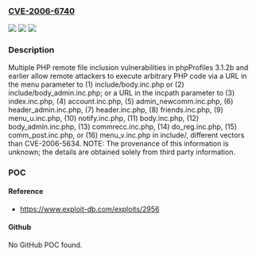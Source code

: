 ### [CVE-2006-6740](https://cve.mitre.org/cgi-bin/cvename.cgi?name=CVE-2006-6740)
![](https://img.shields.io/static/v1?label=Product&message=n%2Fa&color=blue)
![](https://img.shields.io/static/v1?label=Version&message=n%2Fa&color=blue)
![](https://img.shields.io/static/v1?label=Vulnerability&message=n%2Fa&color=brighgreen)

### Description

Multiple PHP remote file inclusion vulnerabilities in phpProfiles 3.1.2b and earlier allow remote attackers to execute arbitrary PHP code via a URL in the menu parameter to (1) include/body.inc.php or (2) include/body_admin.inc.php; or a URL in the incpath parameter to (3) index.inc.php, (4) account.inc.php, (5) admin_newcomm.inc.php, (6) header_admin.inc.php, (7) header.inc.php, (8) friends.inc.php, (9) menu_u.inc.php, (10) notify.inc.php, (11) body.inc.php, (12) body_admin.inc.php, (13) commrecc.inc.php, (14) do_reg.inc.php, (15) comm_post.inc.php, or (16) menu_v.inc.php in include/, different vectors than CVE-2006-5634.  NOTE: The provenance of this information is unknown; the details are obtained solely from third party information.

### POC

#### Reference
- https://www.exploit-db.com/exploits/2956

#### Github
No GitHub POC found.

